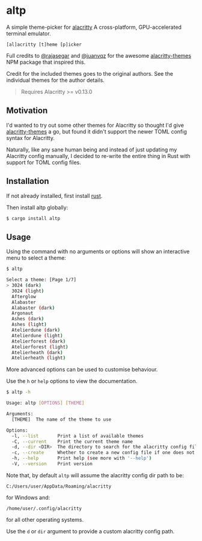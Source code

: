 # altp

A simple theme-picker for [alacritty](https://alacritty.org) A cross-platform, GPU-accelerated terminal emulator.

`[al]acritty [t]heme [p]icker`

Full credits to [@rajasegar](https://github.com/rajasegar) and [@juanvqz](https://github.com/juanvqz) for the awesome [alacritty-themes](https://github.com/rajasegar/alacritty-themes) NPM package that inspired this.

Credit for the included themes goes to the original authors. See the individual themes for the author details.

> Requires Alacritty >= v0.13.0

## Motivation

I'd wanted to try out some other themes for Alacritty so thought I'd give [alacritty-themes](https://github.com/rajasegar/alacritty-themes) a go, but found it didn't support the newer TOML config syntax for Alacritty.

Naturally, like any sane human being and instead of just updating my Alacritty config manually, I decided to re-write the entire thing in Rust with support for TOML config files.

## Installation

If not already installed, first install [rust](https://www.rust-lang.org/tools/install).

Then install altp globally:

```sh
$ cargo install altp
```

## Usage

Using the command with no arguments or options will show an interactive menu to select a theme:

```sh
$ altp

Select a theme: [Page 1/7]
> 3024 (dark)
  3024 (light)
  Afterglow
  Alabaster
  Alabaster (dark)
  Argonaut
  Ashes (dark)
  Ashes (light)
  Atelierdune (dark)
  Atelierdune (light)
  Atelierforest (dark)
  Atelierforest (light)
  Atelierheath (dark)
  Atelierheath (light)
```

More advanced options can be used to customise behaviour.

Use the `h` or `help` options to view the documentation.

```sh
$ altp -h

Usage: altp [OPTIONS] [THEME]

Arguments:
  [THEME]  The name of the theme to use

Options:
  -l, --list       Print a list of available themes
  -C, --current    Print the current theme name
  -d, --dir <DIR>  The directory to search for the alacritty config file
  -c, --create     Whether to create a new config file if one does not already exist
  -h, --help       Print help (see more with '--help')
  -V, --version    Print version
```

Note that, by default `altp` will assume the alacritty config dir path to be:

```
C:/Users/user/AppData/Roaming/alacritty
```

for Windows and:

```
/home/user/.config/alacritty
```

for all other operating systems.

Use the `d` or `dir` argument to provide a custom alacritty config path.
